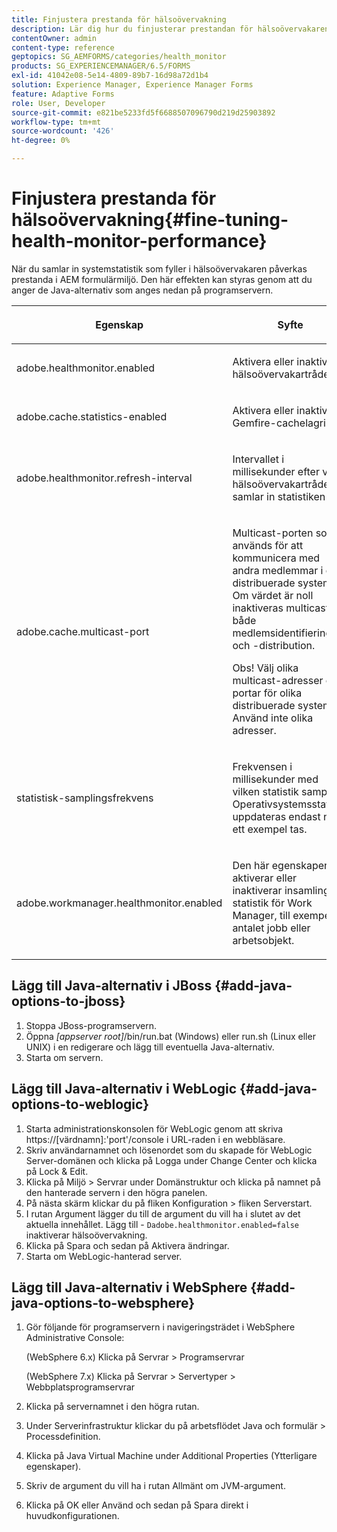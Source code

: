 ```yaml
---
title: Finjustera prestanda för hälsoövervakning
description: Lär dig hur du finjusterar prestandan för hälsoövervakaren. Styr systemstatistiken som påverkar formulärmiljöns prestanda med JAVA-inställningsalternativet.
contentOwner: admin
content-type: reference
geptopics: SG_AEMFORMS/categories/health_monitor
products: SG_EXPERIENCEMANAGER/6.5/FORMS
exl-id: 41042e08-5e14-4809-89b7-16d98a72d1b4
solution: Experience Manager, Experience Manager Forms
feature: Adaptive Forms
role: User, Developer
source-git-commit: e821be5233fd5f6688507096790d219d25903892
workflow-type: tm+mt
source-wordcount: '426'
ht-degree: 0%

---
```


# Finjustera prestanda för hälsoövervakning{#fine-tuning-health-monitor-performance}

När du samlar in systemstatistik som fyller i hälsoövervakaren påverkas prestanda i AEM formulärmiljö. Den här effekten kan styras genom att du anger de Java-alternativ som anges nedan på programservern.

<table>
 <thead>
  <tr>
   <th><p>Egenskap</p></th>
   <th><p>Syfte</p></th>
   <th><p>Standardvärde</p></th>
  </tr>
 </thead>
 <tbody>
  <tr>
   <td><p>adobe.healthmonitor.enabled</p></td>
   <td><p>Aktivera eller inaktivera hälsoövervakartråden</p></td>
   <td><p>true</p></td>
  </tr>
  <tr>
   <td><p>adobe.cache.statistics-enabled</p></td>
   <td><p>Aktivera eller inaktivera Gemfire-cachelagring</p></td>
   <td><p>true</p></td>
  </tr>
  <tr>
   <td><p>adobe.healthmonitor.refresh-interval</p></td>
   <td><p>Intervallet i millisekunder efter vilket hälsoövervakartråden samlar in statistiken</p></td>
   <td><p>10 minuter (600 000 millisekunder)</p></td>
  </tr>
  <tr>
   <td><p>adobe.cache.multicast-port</p></td>
   <td><p>Multicast-porten som används för att kommunicera med andra medlemmar i det distribuerade systemet. Om värdet är noll inaktiveras multicast för både medlemsidentifiering och -distribution. </p><p>Obs! Välj olika multicast-adresser och portar för olika distribuerade system. Använd inte olika adresser.</p></td>
   <td><p>Inget standardvärde. Giltiga värden är från 0 till 65535.</p></td>
  </tr>
  <tr>
   <td><p>statistisk-samplingsfrekvens</p></td>
   <td><p>Frekvensen i millisekunder med vilken statistik samplas. Operativsystemsstatistik uppdateras endast när ett exempel tas.</p></td>
   <td><p>600000</p></td>
  </tr>
  <tr>
   <td><p>adobe.workmanager.healthmonitor.enabled</p></td>
   <td><p>Den här egenskapen aktiverar eller inaktiverar insamling av statistik för Work Manager, till exempel antalet jobb eller arbetsobjekt.</p></td>
   <td><p>true</p></td>
  </tr>
 </tbody>
</table>

## Lägg till Java-alternativ i JBoss {#add-java-options-to-jboss}

1. Stoppa JBoss-programservern.
1. Öppna *[appserver root]*/bin/run.bat (Windows) eller run.sh (Linux eller UNIX) i en redigerare och lägg till eventuella Java-alternativ.
1. Starta om servern.

## Lägg till Java-alternativ i WebLogic {#add-java-options-to-weblogic}

1. Starta administrationskonsolen för WebLogic genom att skriva https://[värdnamn]:&#39;port&#39;/console i URL-raden i en webbläsare.
1. Skriv användarnamnet och lösenordet som du skapade för WebLogic Server-domänen och klicka på Logga under Change Center och klicka på Lock &amp; Edit.
1. Klicka på Miljö > Servrar under Domänstruktur och klicka på namnet på den hanterade servern i den högra panelen.
1. På nästa skärm klickar du på fliken Konfiguration > fliken Serverstart.
1. I rutan Argument lägger du till de argument du vill ha i slutet av det aktuella innehållet. Lägg till - `Dadobe.healthmonitor.enabled=false` inaktiverar hälsoövervakning.
1. Klicka på Spara och sedan på Aktivera ändringar.
1. Starta om WebLogic-hanterad server.

## Lägg till Java-alternativ i WebSphere {#add-java-options-to-websphere}

1. Gör följande för programservern i navigeringsträdet i WebSphere Administrative Console:

   (WebSphere 6.x) Klicka på Servrar > Programservrar

   (WebSphere 7.x) Klicka på Servrar > Servertyper > Webbplatsprogramservrar

1. Klicka på servernamnet i den högra rutan.
1. Under Serverinfrastruktur klickar du på arbetsflödet Java och formulär > Processdefinition.
1. Klicka på Java Virtual Machine under Additional Properties (Ytterligare egenskaper).
1. Skriv de argument du vill ha i rutan Allmänt om JVM-argument.
1. Klicka på OK eller Använd och sedan på Spara direkt i huvudkonfigurationen.
